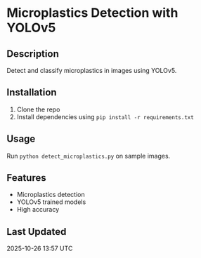 # Microplastics Detection with YOLOv5

## Description
Detect and classify microplastics in images using YOLOv5.

## Installation
1. Clone the repo
2. Install dependencies using `pip install -r requirements.txt`

## Usage
Run `python detect_microplastics.py` on sample images.

## Features
- Microplastics detection
- YOLOv5 trained models
- High accuracy

## Last Updated
2025-10-26 13:57 UTC
